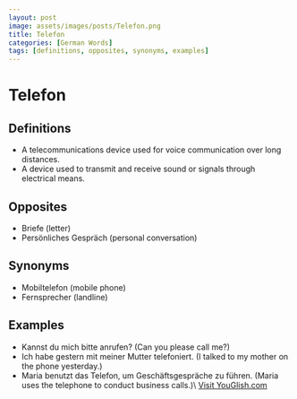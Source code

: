 ```yaml
---
layout: post
image: assets/images/posts/Telefon.png
title: Telefon
categories: [German Words]
tags: [definitions, opposites, synonyms, examples]
---
```


# Telefon

## Definitions

- A telecommunications device used for voice communication over long distances.
- A device used to transmit and receive sound or signals through electrical means.

## Opposites

- Briefe (letter)
- Persönliches Gespräch (personal conversation)

## Synonyms

- Mobiltelefon (mobile phone)
- Fernsprecher (landline)

## Examples

- Kannst du mich bitte anrufen? (Can you please call me?)
- Ich habe gestern mit meiner Mutter telefoniert. (I talked to my mother on the phone yesterday.)
- Maria benutzt das Telefon, um Geschäftsgespräche zu führen. (Maria uses the telephone to conduct business calls.)\ <a id="yg-widget-0" class="youglish-widget" data-query="Telefon" data-lang="german" data-components="8412" data-auto-start="0" data-bkg-color="theme_light" data-title="How%20to%20pronounce%20Telefon%20in%20German"  rel="nofollow" href="https://youglish.com">Visit YouGlish.com</a><script async src="https://youglish.com/public/emb/widget.js" charset="utf-8"></script>